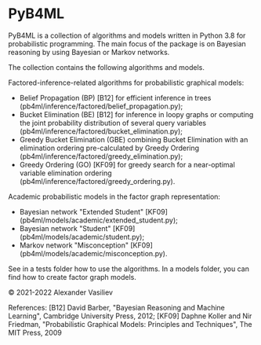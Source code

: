 # PyB4ML
PyB4ML is a collection of algorithms and models written in Python 3.8 for probabilistic programming. The main focus of the package is on Bayesian reasoning by using Bayesian or Markov networks. 

The collection contains the following algorithms and models.

Factored-inference-related algorithms for probabilistic graphical models:
- Belief Propagation (BP) [B12] for efficient inference in trees (pb4ml/inference/factored/belief_propagation.py);
- Bucket Elimination (BE) [B12] for inference in loopy graphs or computing the joint probability distribution of several query variables (pb4ml/inference/factored/bucket_elimination.py);
- Greedy Bucket Elimination (GBE) combining Bucket Elimination with an elimination ordering pre-calculated by Greedy Ordering (pb4ml/inference/factored/greedy_elimination.py);
- Greedy Ordering (GO) [KF09] for greedy search for a near-optimal variable elimination ordering (pb4ml/inference/factored/greedy_ordering.py).

Academic probabilistic models in the factor graph representation:
- Bayesian network "Extended Student" [KF09] (pb4ml/models/academic/extended_student.py);
- Bayesian network "Student" [KF09] (pb4ml/models/academic/student.py);
- Markov network "Misconception" [KF09] (pb4ml/models/academic/misconception.py).

See in a tests folder how to use the algorithms. In a models folder, you can find how to create factor graph models.

© 2021-2022 Alexander Vasiliev

References:
[B12] David Barber, "Bayesian Reasoning and Machine Learning", Cambridge University Press, 2012;
[KF09] Daphne Koller and Nir Friedman, "Probabilistic Graphical Models: Principles and Techniques", The MIT Press, 2009
